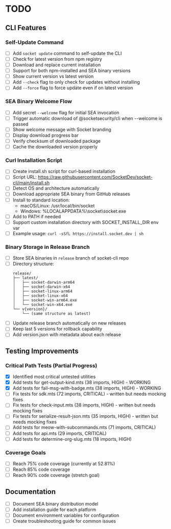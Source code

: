 # TODO

## CLI Features

### Self-Update Command
- [ ] Add `socket update` command to self-update the CLI
- [ ] Check for latest version from npm registry
- [ ] Download and replace current installation
- [ ] Support for both npm-installed and SEA binary versions
- [ ] Show current version vs latest version
- [ ] Add `--check` flag to only check for updates without installing
- [ ] Add `--force` flag to force update even if on latest version

### SEA Binary Welcome Flow
- [ ] Add secret `--welcome` flag for initial SEA invocation
- [ ] Trigger automatic download of @socketsecurity/cli when --welcome is passed
- [ ] Show welcome message with Socket branding
- [ ] Display download progress bar
- [ ] Verify checksum of downloaded package
- [ ] Cache the downloaded version properly

### Curl Installation Script
- [ ] Create install.sh script for curl-based installation
- [ ] Script URL: https://raw.githubusercontent.com/SocketDev/socket-cli/main/install.sh
- [ ] Detect OS and architecture automatically
- [ ] Download appropriate SEA binary from GitHub releases
- [ ] Install to standard location:
  - macOS/Linux: /usr/local/bin/socket
  - Windows: %LOCALAPPDATA%\socket\socket.exe
- [ ] Add to PATH if needed
- [ ] Support custom installation directory with SOCKET_INSTALL_DIR env var
- [ ] Example usage: `curl -sSfL https://install.socket.dev | sh`

### Binary Storage in Release Branch
- [ ] Store SEA binaries in `release` branch of socket-cli repo
- [ ] Directory structure:
  ```
  release/
  ├── latest/
  │   ├── socket-darwin-arm64
  │   ├── socket-darwin-x64
  │   ├── socket-linux-arm64
  │   ├── socket-linux-x64
  │   ├── socket-win-arm64.exe
  │   └── socket-win-x64.exe
  └── v{version}/
      └── (same structure as latest)
  ```
- [ ] Update release branch automatically on new releases
- [ ] Keep last 5 versions for rollback capability
- [ ] Add version.json with metadata about each release

## Testing Improvements

### Critical Path Tests (Partial Progress)
- [x] Identified most critical untested utilities
- [x] Add tests for get-output-kind.mts (38 imports, HIGH) - WORKING
- [x] Add tests for fail-msg-with-badge.mts (38 imports, HIGH) - WORKING
- [ ] Fix tests for sdk.mts (72 imports, CRITICAL) - written but needs mocking fixes
- [ ] Fix tests for check-input.mts (38 imports, HIGH) - written but needs mocking fixes
- [ ] Fix tests for serialize-result-json.mts (35 imports, HIGH) - written but needs mocking fixes
- [ ] Add tests for meow-with-subcommands.mts (71 imports, CRITICAL)
- [ ] Add tests for api.mts (29 imports, CRITICAL)
- [ ] Add tests for determine-org-slug.mts (18 imports, HIGH)

### Coverage Goals
- [ ] Reach 75% code coverage (currently at 52.81%)
- [ ] Reach 85% code coverage
- [ ] Reach 90% code coverage (stretch goal)

## Documentation

- [ ] Document SEA binary distribution model
- [ ] Add installation guide for each platform
- [ ] Document environment variables for configuration
- [ ] Create troubleshooting guide for common issues